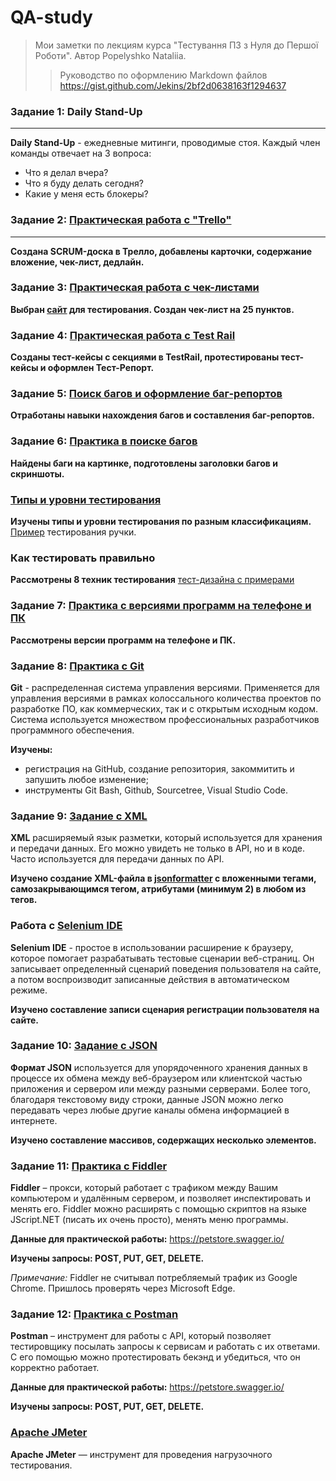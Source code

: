 # QA-study
>Мои заметки по лекциям курса "Тестування ПЗ з Нуля до Першої Роботи". Автор Popelyshko Nataliia.
>>Руководство по оформлению Markdown файлов https://gist.github.com/Jekins/2bf2d0638163f1294637 

### Задание 1: Daily Stand-Up
***
**Daily Stand-Up** - ежедневные митинги, проводимые стоя. Каждый член команды отвечает на 3 вопроса:
- Что я делал вчера?
- Что я буду делать сегодня?
- Какие у меня есть блокеры?

### Задание 2: [Практическая работа с "Trello"](/%D0%97%D0%B0%D0%B4%D0%B0%D0%BD%D0%B8%D0%B5%202_Trello_%D0%B4%D0%BE%D1%81%D0%BA%D0%B0%20%D0%B7%D0%B0%D0%B4%D0%B0%D0%BD%D0%B8%D0%B9/z2.md)
***
**Создана SCRUM-доска в Трелло, добавлены карточки, содержание вложение, чек-лист, дедлайн.**

### Задание 3: [Практическая работа с чек-листами](/%D0%97%D0%B0%D0%B4%D0%B0%D0%BD%D0%B8%D0%B5%203_%D0%A7%D0%B5%D0%BA-%D0%BB%D0%B8%D1%81%D1%82_%D1%82%D0%B0%D0%B1%D0%BB%D0%B8%D1%86%D1%8B(Excel_Google%20Sheets)/z3.md)

**Выбран [сайт](https://www.yakaboo.ua/) для тестирования. Создан чек-лист на 25 пунктов.** 

### Задание 4: [Практическая работа с Test Rail](/%D0%97%D0%B0%D0%B4%D0%B0%D0%BD%D0%B8%D0%B5%204_Test%20Rail_%D1%82%D0%B5%D1%81%D1%82%20%D0%BA%D0%B5%D0%B9%D1%81%D1%8B/z4.md)
**Созданы  тест-кейсы с секциями в TestRail, протестированы тест-кейсы и оформлен Тест-Репорт.**

### Задание 5: [Поиск багов и оформление баг-репортов](/%D0%97%D0%B0%D0%B4%D0%B0%D0%BD%D0%B8%D0%B5%205_%D0%91%D0%B0%D0%B3%20%D1%80%D0%B5%D0%BF%D0%BE%D1%80%D1%82_Google%20Sheets/z5.md)

**Отработаны навыки нахождения багов и составления баг-репортов.**

### Задание 6: [Практика в поиске багов](/%D0%97%D0%B0%D0%B4%D0%B0%D0%BD%D0%B8%D0%B5%206_%D0%9F%D0%BE%D0%B8%D1%81%D0%BA%20%D0%B1%D0%B0%D0%B3%D0%BE%D0%B2_Google%20Docs/z6.md)
**Найдены баги на картинке, подготовлены заголовки багов и скриншоты.**


### [Типы и уровни тестирования](/%D0%A3%D1%80%D0%BE%D0%B2%D0%BD%D0%B8%20%D1%82%D0%B5%D1%81%D1%82%D0%B8%D1%80%D0%BE%D0%B2%D0%B0%D0%BD%D0%B8%D1%8F/level.md)

**Изучены типы и уровни тестирования по разным классификациям.** [Пример](/%D0%A3%D1%80%D0%BE%D0%B2%D0%BD%D0%B8%20%D1%82%D0%B5%D1%81%D1%82%D0%B8%D1%80%D0%BE%D0%B2%D0%B0%D0%BD%D0%B8%D1%8F/%D0%A2%D0%B5%D1%81%D1%82%D0%B8%D1%80%D1%83%D0%B5%D0%BC_%D1%80%D1%83%D1%87%D0%BA%D1%83.pdf) тестирования ручки.

### Как тестировать правильно
**Рассмотрены 8 техник тестирования** [тест-дизайна с примерами](https://highload.today/blogs/8-tehnik-test-dizajna-s-primerami/)

### Задание 7: [Практика с версиями программ на телефоне и ПК](/%D0%97%D0%B0%D0%B4%D0%B0%D0%BD%D0%B8%D0%B5%207_%D0%9F%D1%80%D0%B0%D0%BA%D1%82%D0%B8%D0%BA%D0%B0%20%D0%BF%D0%BE%20%D0%B2%D0%B5%D1%80%D1%81%D0%B8%D1%8F%D0%BC%20%D0%9F%D0%9E/z7.md)

**Рассмотрены версии программ на телефоне и ПК.**

### Задание 8: [Практика с Git](/Git/git.md)
**Git** - распределенная система управления версиями. Применяется для управления версиями в рамках колоссального количества проектов по разработке ПО, как коммерческих, так и с открытым исходным кодом. Система используется множеством профессиональных разработчиков программного обеспечения.

**Изучены:** 
- регистрация на GitHub, создание репозитория, закоммитить и запушить любое изменение;
- инструменты Git Bash, Github, Sourcetree, Visual Studio Code.

### Задание 9: [Задание с XML](/Задание%209_XML/xml.md)
**XML** расширяемый язык разметки, который используется для хранения и передачи данных. Его можно увидеть не только в API, но и в коде. Часто используется для передачи данных по API.

**Изучено создание XML-файла в [jsonformatter](https://jsonformatter.org/xml-parser) с вложенными тегами, самозакрывающимся тегом, атрибутами (минимум 2) в любом из тегов.**

### Работа с [Selenium IDE](/Selenium/selenium.md)
**Selenium IDE** - простое в использовании расширение к браузеру, которое помогает разрабатывать тестовые сценарии веб-страниц. Он записывает определенный сценарий поведения пользователя на сайте, а потом воспроизводит записанные действия в автоматическом режиме.

**Изучено составление записи сценария регистрации пользователя на сайте.** 


### Задание 10: [Задание с JSON](/Задание%2010_JSON/JSON.md)
**Формат JSON** используется для упорядоченного хранения данных в процессе их обмена между веб-браузером или клиентской частью приложения и сервером или между разными серверами. Более того, благодаря текстовому виду строки, данные JSON можно легко передавать через любые другие каналы обмена информацией в интернете.

**Изучено составление массивов, содержащих несколько элементов.**


### Задание 11: [Практика с Fiddler](/Задание%2011_Fiddler_API/fiddler.md)
**Fiddler** – прокси, который работает с трафиком между Вашим компьютером и удалённым сервером, и позволяет инспектировать и менять его. Fiddler можно расширять с помощью скриптов на языке JScript.NET (писать их очень просто), менять меню программы.

**Данные для практической работы:** https://petstore.swagger.io/

**Изучены запросы: POST, PUT, GET, DELETE.**

_Примечание:_ Fiddler не считывал потребляемый трафик из Google Chrome. Пришлось проверять через Microsoft Edge.

### Задание 12: [Практика с Postman](/Задание%2012_Postman_API/postman.md)
 **Postman** – инструмент для работы с API, который позволяет тестировщику посылать запросы к сервисам и работать с их ответами. С его помощью можно протестировать бекэнд и убедиться, что он корректно работает.

**Данные для практической работы:** https://petstore.swagger.io/

**Изучены запросы: POST, PUT, GET, DELETE.**

### [Apache JMeter](/JMeter/jmeter.md)
**Apache JMeter** — инструмент для проведения нагрузочного тестирования.

